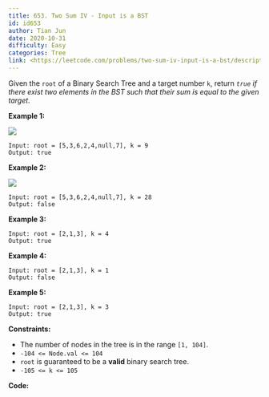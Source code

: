 ```yaml
---
title: 653. Two Sum IV - Input is a BST
id: id653
author: Tian Jun
date: 2020-10-31
difficulty: Easy
categories: Tree
link: <https://leetcode.com/problems/two-sum-iv-input-is-a-bst/description/>
---
```


Given the `root` of a Binary Search Tree and a target number `k`, return
_`true` if there exist two elements in the BST such that their sum is equal to
the given target_.



**Example 1:**

![](https://assets.leetcode.com/uploads/2020/09/21/sum_tree_1.jpg)
            
	Input: root = [5,3,6,2,4,null,7], k = 9    
	Output: true    

**Example 2:**

![](https://assets.leetcode.com/uploads/2020/09/21/sum_tree_2.jpg)
            
	Input: root = [5,3,6,2,4,null,7], k = 28    
	Output: false    

**Example 3:**
            
	Input: root = [2,1,3], k = 4    
	Output: true    

**Example 4:**
            
	Input: root = [2,1,3], k = 1    
	Output: false    

**Example 5:**
            
	Input: root = [2,1,3], k = 3    
	Output: true    



**Constraints:**

  * The number of nodes in the tree is in the range `[1, 104]`.
  * `-104 <= Node.val <= 104`
  * `root` is guaranteed to be a **valid** binary search tree.
  * `-105 <= k <= 105`


**Code:**
